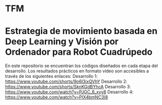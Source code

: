 # TFM
# Estrategia de movimiento basada en Deep Learning y Visión por Ordenador para Robot Cuadrúpedo
En este repositorio se encuentran los códigos diseñados en cada etapa del desarrollo. Los resultados prácticos en formato vídeo son accesibles a través de los siguientes enlaces:
Desarrollo 1: https://www.youtube.com/shorts/9o6l3ixQVhY
Desarrollo 2: https://www.youtube.com/shorts/SknKGdBYhcA
Desarrollo 3: https://www.youtube.com/watch?v=PJGC_6_xyy8
Desarrollo 4: https://www.youtube.com/watch?v=PIX4bmNC3I8

